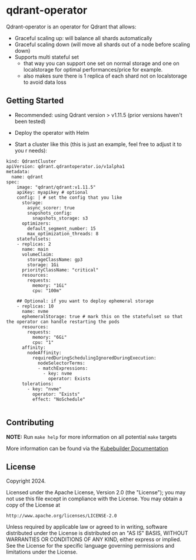 # qdrant-operator

Qdrant-operator is an operator for Qdrant that allows:

- Graceful scaling up: will balance all shards automatically
- Graceful scaling down (will move all shards out of a node before scaling down)
- Supports multi stateful set
    - that way you can support one set on normal storage and one on localstorage for optimal performances/price for example.
    - also makes sure there is 1 replica of each shard not on localstorage to avoid data loss






## Getting Started

- Recommended: using Qdrant version > v1.11.5 (prior versions haven't been tested)

- Deploy the operator with Helm

- Start a cluster like this (this is just an example, feel free to adjust it to you r needs):

```
kind: QdrantCluster
apiVersion: qdrant.qdrantoperator.io/v1alpha1
metadata:
  name: qdrant
spec:
    image: "qdrant/qdrant:v1.11.5"
    apiKey: myapikey # optional
    config: | # set the config that you like
      storage:
        async_scorer: true
        snapshots_config:
          snapshots_storage: s3
      optimizers:
        default_segment_number: 15
        max_optimization_threads: 8
    statefulsets: 
    - replicas: 2
      name: main
      volumeClaim:
        storageClassName: gp3
        storage: 1Gi
      priorityClassName: "critical"
      resources:
        requests:
          memory: "1Gi"
          cpu: "100m"

    ## Optional: if you want to deploy ephemeral storage
    - replicas: 10
      name: nvme
      ephemeralStorage: true # mark this on the statefulset so that the operator can handle restarting the pods
      resources:
        requests:
          memory: "6Gi"
          cpu: "1"
      affinity:
        nodeAffinity:
          requiredDuringSchedulingIgnoredDuringExecution:
            nodeSelectorTerms:
            - matchExpressions:
              - key: nvme
                operator: Exists
      tolerations:
        - key: "nvme"
          operator: "Exists"
          effect: "NoSchedule"


```


## Contributing

**NOTE:** Run `make help` for more information on all potential `make` targets

More information can be found via the [Kubebuilder Documentation](https://book.kubebuilder.io/introduction.html)

## License

Copyright 2024.

Licensed under the Apache License, Version 2.0 (the "License");
you may not use this file except in compliance with the License.
You may obtain a copy of the License at

    http://www.apache.org/licenses/LICENSE-2.0

Unless required by applicable law or agreed to in writing, software
distributed under the License is distributed on an "AS IS" BASIS,
WITHOUT WARRANTIES OR CONDITIONS OF ANY KIND, either express or implied.
See the License for the specific language governing permissions and
limitations under the License.

